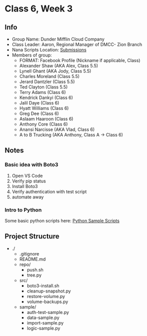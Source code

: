 # Class 6, Week 3 

## Info

- Group Name: Dunder Mifflin Cloud Company
- Class Leader: Aaron, Regional Manager of DMCC- Zion Branch
- Nana Scripts Location: [Submissions](https://github.com/aaron-dm-mcdonald/class-6-week-3/tree/main/src)
- Members of group: 
    - FORMAT: Facebook Profile (Nickname if applicable, Class)
    - Alexander Shaw (AKA Alex, Class 5.5)
    - Lynell Ghant (AKA Jody, Class 5.5)
    - Charles Moreland (Class 5.5)
    - Jerard Dantzler (Class 5.5)
    - Ted Clayton (Class 5.5)
    - Terry Adams (Class 6)
    - Kendrick Dankyi (Class 6)
    - Jalil Daye (Class 6)
    - Hyatt Williams (Class 6)
    - Greg Dee (Class 6)
    - Aslaam Haaroon (Class 6)
    - Anthony Core (Class 6)
    - Anansi Narcisse (AKA Vlad, Class 6)
    - A to B Trucking (AKA Anthony, Class A -> Class 6)




## Notes

### Basic idea with Boto3

1) Open VS Code
2) Verify pip status
3) Install Boto3 
4) Verify authentication with test script
5) automate away

### Intro to Python
Some basic python scripts here: 
[Python Sample Scripts](https://github.com/aaron-dm-mcdonald/class-6-week-3/tree/main/sample)


## Project Structure

- ./
    - .gitignore
    - README.md
    - repo/
        - push.sh
        - tree.py
    - src/
        - boto3-install.sh
        - cleanup-snapshot.py
        - restore-volume.py
        - volume-backups.py
    - sample/
        - auth-test-sample.py
        - data-sample.py
        - import-sample.py
        - logic-sample.py